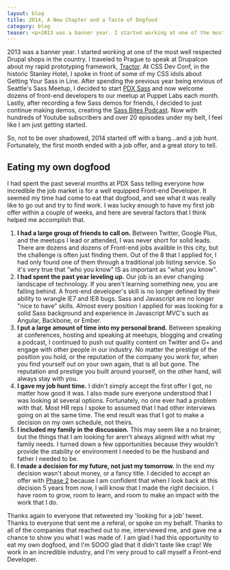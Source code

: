 ```yaml
---
layout: blog
title: 2014, A New Chapter and a Taste of Dogfood
category: blog
teaser: <p>2013 was a banner year. I started working at one of the most well respected Drupal shops in the country. I traveled to Prague to speak at Drupalcon about my rapid prototyping framework, <a href="https://github.com/lullabot/tractor">Tractor</a>. At CSS Dev Conf, in the historic Stanley Hotel, I spoke in front of some of my CSS idols about Getting Your Sass in Line. After spending the previous year being envious of Seattle's Sass Meetup, I decided to start <a href="https://twitter.com/pdxsass">PDX Sass</a> and now welcome dozens of front-end developers to our meetup at Puppet Labs each month. Lastly, after recording a few Sass demos for friends, I decided to just continue making demos, creating the <a href="http://www.youtube.com/sassbites">Sass Bites Podcast</a>. Now with hundreds of Youtube subscribers and over 20 episodes under my belt, I feel like I am just getting started. </p><p>So, not to be over shadowed, 2014 started off with a bang...and a job hunt. Fortunately, the first month ended with a job offer, and a great story to tell.</p>
---
```


2013 was a banner year. I started working at one of the most well respected Drupal shops in the country. I traveled to Prague to speak at Drupalcon about my rapid prototyping framework, <a href="https://github.com/lullabot/tractor">Tractor</a>. At CSS Dev Conf, in the historic Stanley Hotel, I spoke in front of some of my CSS idols about Getting Your Sass in Line. After spending the previous year being envious of Seattle's Sass Meetup, I decided to start <a href="https://twitter.com/pdxsass">PDX Sass</a> and now welcome dozens of front-end developers to our meetup at Puppet Labs each month. Lastly, after recording a few Sass demos for friends, I decided to just continue making demos, creating the <a href="http://www.youtube.com/sassbites">Sass Bites Podcast</a>. Now with hundreds of Youtube subscribers and over 20 episodes under my belt, I feel like I am just getting started.

So, not to be over shadowed, 2014 started off with a bang...and a job hunt. Fortunately, the first month ended with a job offer, and a great story to tell.

## Eating my own dogfood

I had spent the past several months at PDX Sass telling everyone how incredible the job market is for a well equipped Front-end Developer. It seemed my time had come to eat that dogfood, and see what it was really like to go out and try to find work. I was lucky enough to have my first job offer within a couple of weeks, and here are several factors that I think helped me accomplish that.

1. **I had a large group of friends to call on.** Between Twitter, Google Plus, and the meetups I lead or attended, I was never short for solid leads. There are dozens and dozens of Front-end jobs availble in this city, but the challenge is often just finding them. Out of the 8 that I applied for, I had only found one of them through a traditional job listing service. So it's very true that "who you know" IS as important as "what you know".
2. **I had spent the past year leveling up.** Our job is an ever changing landscape of technology. If you aren't learning something new, you are falling behind. A front-end developer's skill is no longer defined by their ability to wrangle IE7 and IE8 bugs. Sass and Javascript are no longer "nice to have" skills. Almost every position I applied for was looking for a solid Sass background and experience in Javascript MVC's such as Angular, Backbone, or Ember.
3. **I put a large amount of time into my personal brand.** Between speaking at conferences, hosting and speaking at meetups, blogging and creating a podcast, I continued to push out quality content on Twitter and G+ and engage with other people in our industry. No matter the prestige of the position you hold, or the reputation of the company you work for, when you find yourself out on your own again, that is all but gone. The reputation and prestige you built around yourself, on the other hand, will always stay with you.
4. **I gave my job hunt time.** I didn't simply accept the first offer I got, no matter how good it was. I also made sure everyone understood that I was looking at several options. Fortunately, no one ever had a problem with that. Most HR reps I spoke to assumed that I had other interviews going on at the same time. The end result was that I got to make a decision on my own schedule, not theirs.
5. **I included my family in the discussion.** This may seem like a no brainer, but the things that I am looking for aren't always aligned with what my family needs. I turned down a few opportunities because they wouldn't provide the stability or environment I needed to be the husband and father I needed to be.
6. **I made a decision for my future, not just my tomorrow.** In the end my decision wasn't about money, or a fancy title. I decided to accept an offer with <a href="http://www.phase2technology.com/">Phase 2</a> because I am confident that when I look back at this decision 5 years from now, I will know that I made the right decision. I have room to grow, room to learn, and room to make an impact with the work that I do.

Thanks again to everyone that retweeted my 'looking for a job' tweet. Thanks to everyone that sent me a referal, or spoke on my behalf. Thanks to all of the companies that reached out to me, interviewed me, and gave me a chance to show you what I was made of. I am glad I had this opportunity to eat my own dogfood, and I'm SOOO glad that it didn't taste like crap! We work in an incredible industry, and I'm very proud to call myself a Front-end Developer.
